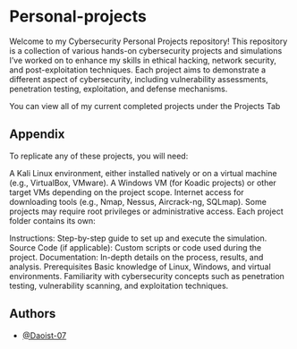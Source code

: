 # Personal-projects

Welcome to my Cybersecurity Personal Projects repository! This repository is a collection of various hands-on cybersecurity projects and simulations I’ve worked on to enhance my skills in ethical hacking, network security, and post-exploitation techniques. Each project aims to demonstrate a different aspect of cybersecurity, including vulnerability assessments, penetration testing, exploitation, and defense mechanisms.

You can view all of my current completed projects under the Projects Tab 


## Appendix

To replicate any of these projects, you will need:

A Kali Linux environment, either installed natively or on a virtual machine (e.g., VirtualBox, VMware).
A Windows VM (for Koadic projects) or other target VMs depending on the project scope.
Internet access for downloading tools (e.g., Nmap, Nessus, Aircrack-ng, SQLmap).
Some projects may require root privileges or administrative access.
Each project folder contains its own:

Instructions: Step-by-step guide to set up and execute the simulation.
Source Code (if applicable): Custom scripts or code used during the project.
Documentation: In-depth details on the process, results, and analysis.
Prerequisites
Basic knowledge of Linux, Windows, and virtual environments.
Familiarity with cybersecurity concepts such as penetration testing, vulnerability scanning, and exploitation techniques.


## Authors

- [@Daoist-07](https://www.github.com/Daoist-07)

